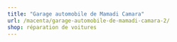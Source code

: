 ```yaml
---
title: "Garage automobile de Mamadi Camara"
url: /macenta/garage-automobile-de-mamadi-camara-2/
shop: réparation de voitures
---
```

